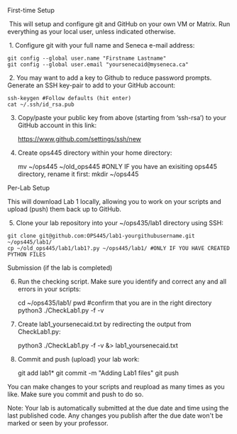 First-time Setup

 This will setup and configure git and GitHub on your own VM or Matrix. Run everything as your local user, unless indicated otherwise.

 1. Configure git with your full name and Seneca e-mail address:

    git config --global user.name "Firstname Lastname"
    git config --global user.email "yoursenecaid@myseneca.ca"

 2. You may want to add a key to Github to reduce password prompts. Generate an SSH key-pair to add to your GitHub account:

    ssh-keygen #Follow defaults (hit enter)
    cat ~/.ssh/id_rsa.pub

3. Copy/paste your public key from above (starting from ‘ssh-rsa’) to your GitHub account in this link:

    https://www.github.com/settings/ssh/new

4. Create ops445 directory within your home directory:

    mv ~/ops445 ~/old_ops445 #ONLY IF you have an exisiting ops445 directory, rename it first:
    mkdir ~/ops445

Per-Lab Setup

This will download Lab 1 locally, allowing you to work on your scripts and upload (push) them back up to GitHub.

 5. Clone your lab repository into your ~/ops435/lab1 directory using SSH:

    git clone git@github.com:OPS445/lab1-yourgithubusername.git ~/ops445/lab1/
    cp ~/old_ops445/lab1/lab1?.py ~/ops445/lab1/ #ONLY IF YOU HAVE CREATED PYTHON FILES 

Submission (if the lab is completed)

6. Run the checking script. Make sure you identify and correct any and all errors in your scripts:

    cd ~/ops435/lab1/
    pwd #confirm that you are in the right directory
    python3 ./CheckLab1.py -f -v

7. Create lab1_yoursenecaid.txt by redirecting the output from CheckLab1.py:

    python3 ./CheckLab1.py -f -v &> lab1_yoursenecaid.txt

8. Commit and push (upload) your lab work:

    git add lab1*
    git commit -m "Adding Lab1 files"
    git push 

You can make changes to your scripts and reupload as many times as you like. Make sure you commit and push to do so.

Note: Your lab is automatically submitted at the due date and time using the last published code. Any changes you publish after the due date won't be marked or seen by your professor.
